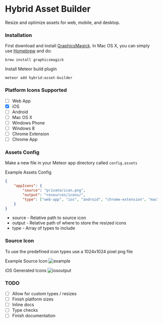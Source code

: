 # Hybrid Asset Builder

Resize and optimize assets for web, mobile, and desktop.

### Installation

First download and install [GraphicsMagick](http://www.graphicsmagick.org/). In Mac OS X, you can simply use [Homebrew](http://mxcl.github.io/homebrew/) and do:
```
brew install graphicsmagick
```

Install Meteor build plugin
```
meteor add hybrid:asset-builder
```

### Platform Icons Supported
* [ ] Web App
* [x] iOS
* [ ] Android
* [ ] Mac OS X
* [ ] Windows Phone
* [ ] Windows 8
* [ ] Chrome Extension
* [ ] Chrome App

### Assets Config
Make a new file in your Meteor app directory called `config.assets`

Example Assets Config
```json
{
    "appIcons": {
        "source": "private/icon.png",
        "output": "resources/icons/",
        "type": ["web-app", "ios", "android", "chrome-extension", "mac"]
    }
}
```

* source - Relative path to source icon 
* output - Relative path of where to store the resized icons
* type - Array of types to include

### Source Icon
To use the predefined icon types use a 1024x1024 pixel png file

Example Source Icon
![example](http://i.imgur.com/Q4JK2uA.jpg)

iOS Generated Icons
![iosoutput](http://i.imgur.com/QYt68O3.png)

### TODO
* [ ] Allow for custom types / resizes
* [ ] Finish platform sizes
* [ ] Inline docs
* [ ] Type checks
* [ ] Finish documentation